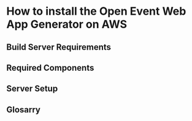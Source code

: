 # How to install the Open Event Web App Generator on AWS

## Build Server Requirements



## Required Components


## Server Setup



## Glosarry

